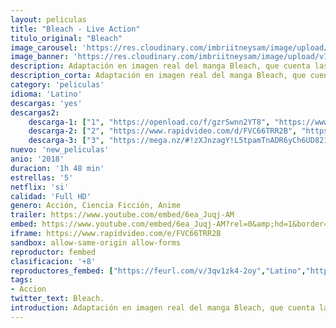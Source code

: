 ```yaml
---
layout: peliculas
title: "Bleach - Live Action"
titulo_original: "Bleach"
image_carousel: 'https://res.cloudinary.com/imbriitneysam/image/upload/v1541307020/bleach-carousel-min.jpg'
image_banner: 'https://res.cloudinary.com/imbriitneysam/image/upload/v1541307020/bleach-banner-min.jpg'
description: Adaptación en imagen real del manga Bleach, que cuenta las aventuras de un joven que obtiene los poderes de un Shinigami de manera accidental y que se verá envuelto en luchas constantes contra los Hollows, espíritus malignos, e incluso viajará al mundo de los muertos donde su poder se hará cada vez mayor.
description_corta: Adaptación en imagen real del manga Bleach, que cuenta las aventuras de un joven que obtiene los poderes de un Shinigami de manera accidental y que se verá envuelto en luchas constantes contra los...
category: 'peliculas'
idioma: 'Latino'
descargas: 'yes'
descargas2:
    descarga-1: ["1", "https://openload.co/f/gzrSwnn2YT8", "https://www.google.com/s2/favicons?domain=openload.co","OpenLoad","https://res.cloudinary.com/imbriitneysam/image/upload/v1541473684/mexico.png", "Latino", "Full HD"]
    descarga-2: ["2", "https://www.rapidvideo.com/d/FVC66TRR2B", "https://www.google.com/s2/favicons?domain=www.rapidvideo.com","RapidVideo","https://res.cloudinary.com/imbriitneysam/image/upload/v1541473684/mexico.png", "Latino", "Full HD"]
    descarga-3: ["3", "https://mega.nz/#!zXJnzagY!L5tpamTnADR6yCh6UD821u9S2MSRBPYNoZpwIH9E6Es", "https://www.google.com/s2/favicons?domain=mega.nz","Mega","https://res.cloudinary.com/imbriitneysam/image/upload/v1541473684/mexico.png", "Latino", "Full HD"]
nuevo: 'new_peliculas'
anio: '2018'
duracion: '1h 48 min'
estrellas: '5'
netflix: 'si'
calidad: 'Full HD'
genero: Acción, Ciencia Ficción, Anime
trailer: https://www.youtube.com/embed/6ea_Juqj-AM
embed: https://www.youtube.com/embed/6ea_Juqj-AM?rel=0&amp;hd=1&border=0&wmode=opaque&enablejsapi=1&modestbranding=1&controls=1&showinfo=1
iframe: https://www.rapidvideo.com/e/FVC66TRR2B
sandbox: allow-same-origin allow-forms
reproductor: fembed
clasificacion: '+8'
reproductores_fembed: ["https://feurl.com/v/3qv1zk4-2oy","Latino","https://feurl.com/v/gql6eh-d6q8x-2n","Latino","https://feurl.com/v/65g86s0gqez5l16","Latino"]
tags:
- Accion
twitter_text: Bleach.
introduction: Adaptación en imagen real del manga Bleach, que cuenta las aventuras de un joven que obtiene los poderes de un Shinigami de manera accidental y que se verá envuelto en luchas constantes contra los Hollows, espíritus malignos, e incluso viajará al mundo de los muertos donde su poder se hará cada vez mayor.
---
```












